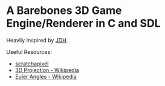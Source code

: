 # A Barebones 3D Game Engine/Renderer in C and SDL

Heavily Inspired by [JDH](https://github.com/jdah).

Useful Resources:

-   [scratchapixel](https://www.scratchapixel.com/lessons/3d-basic-rendering/computing-pixel-coordinates-of-3d-point/mathematics-computing-2d-coordinates-of-3d-points.html)
-   [3D Projection - Wikipedia](https://en.wikipedia.org/wiki/3D_projection#Perspective_projection)
-   [Euler Angles - Wikipedia](https://en.wikipedia.org/wiki/Euler_angles#Table_of_matrices)
